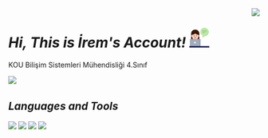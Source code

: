 <img align='right' src="https://github-readme-stats.vercel.app/api?username=iremakalp&show_icons=true">

# _Hi, This is İrem's Account!_ <img src="https://github.com/iremakalp/iremakalp/blob/main/counseling.png" width="40">
KOU Bilişim Sistemleri Mühendisliği 4.Sınıf
 
<img src="https://img.icons8.com/ios-filled/50/000000/linkedin.png" width="30"/>

## **_Languages and Tools_**  
<code><img src="https://img.icons8.com/ios-filled/50/000000/c-sharp-logo.png" width="30"/></code>
<code><img src="https://img.icons8.com/ios-filled/50/000000/html-5--v1.png" width="30"/></code>
<code><img src="https://img.icons8.com/ios-filled/50/000000/css3.png" width="35"/></code>
<code><img src="https://img.icons8.com/ios-filled/50/000000/php-logo.png" width="35"/></code>      
